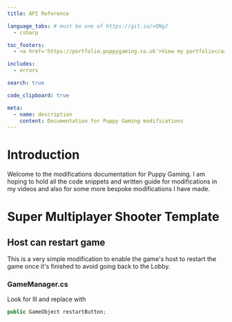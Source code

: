 ```yaml
---
title: API Reference

language_tabs: # must be one of https://git.io/vQNgJ
  - csharp

toc_footers:
  - <a href='https://portfolio.puppygaming.co.uk'>View my portfolio</a>

includes:
  - errors

search: true

code_clipboard: true

meta:
  - name: description
    content: Documentation for Puppy Gaming modifications
---
```


# Introduction

Welcome to the modifications documentation for Puppy Gaming. I am hoping to hold all the code snippets and written guide for modifications in my videos and also for some more bespoke modifications I have made.

# Super Multiplayer Shooter Template

## Host can restart game

This is a very simple modification to enable the game's host to restart the game once it's finished to avoid going back to the Lobby.

### GameManager.cs

Look for lll and replace with
```csharp
public GameObject restartButton;
```
